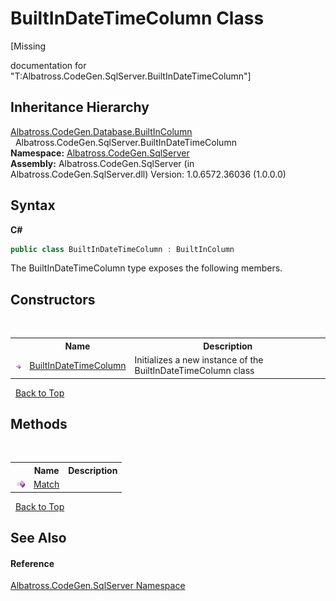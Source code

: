 # BuiltInDateTimeColumn Class
 

\[Missing <summary> documentation for "T:Albatross.CodeGen.SqlServer.BuiltInDateTimeColumn"\]


## Inheritance Hierarchy
<a href="T_Albatross_CodeGen_Database_BuiltInColumn.md">Albatross.CodeGen.Database.BuiltInColumn</a><br />&nbsp;&nbsp;Albatross.CodeGen.SqlServer.BuiltInDateTimeColumn<br />
**Namespace:**&nbsp;<a href="N_Albatross_CodeGen_SqlServer.md">Albatross.CodeGen.SqlServer</a><br />**Assembly:**&nbsp;Albatross.CodeGen.SqlServer (in Albatross.CodeGen.SqlServer.dll) Version: 1.0.6572.36036 (1.0.0.0)

## Syntax

**C#**<br />
``` C#
public class BuiltInDateTimeColumn : BuiltInColumn
```

The BuiltInDateTimeColumn type exposes the following members.


## Constructors
&nbsp;<table><tr><th></th><th>Name</th><th>Description</th></tr><tr><td>![Public method](media/pubmethod.gif "Public method")</td><td><a href="M_Albatross_CodeGen_SqlServer_BuiltInDateTimeColumn__ctor.md">BuiltInDateTimeColumn</a></td><td>
Initializes a new instance of the BuiltInDateTimeColumn class</td></tr></table>&nbsp;
<a href="#builtindatetimecolumn-class">Back to Top</a>

## Methods
&nbsp;<table><tr><th></th><th>Name</th><th>Description</th></tr><tr><td>![Public method](media/pubmethod.gif "Public method")</td><td><a href="M_Albatross_CodeGen_SqlServer_BuiltInDateTimeColumn_Match.md">Match</a></td><td /></tr></table>&nbsp;
<a href="#builtindatetimecolumn-class">Back to Top</a>

## See Also


#### Reference
<a href="N_Albatross_CodeGen_SqlServer.md">Albatross.CodeGen.SqlServer Namespace</a><br />